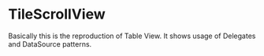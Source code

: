 # TileScrollView
Basically this is the reproduction of Table View. It shows usage of Delegates and DataSource patterns.
